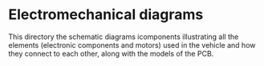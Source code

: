 Electromechanical diagrams
====

This directory the schematic diagrams icomponents illustrating all the elements (electronic components and motors) used in the vehicle and how they connect to each other, along with the models of the PCB.
